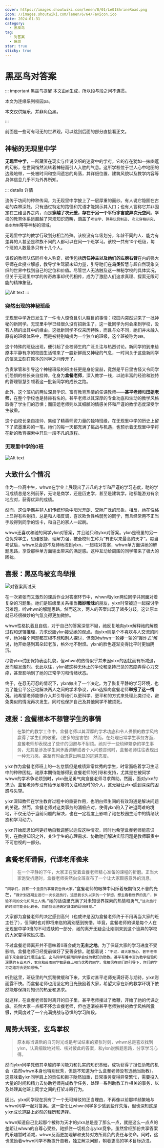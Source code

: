 ```yaml
---
cover: https://images.shoutwiki.com/lenen/0/01/Le01ShrineRoad.png 
icon: //images.shoutwiki.com/lenen/6/64/Favicon.ico
date: 2024-01-31
category:
  - 黑巫鸟
tag:
  - 对答案
  - 麻烦
star: true
sticky: true
---
```


# 黑巫鸟对答案

::: important 黑巫鸟提醒
本文由ai生成，所以段与段之间不连贯。

本文为连缘系列校园pa。

本文仅供娱乐，并非角色黑。

:::

前面是一些可有可无的世界观，可以跳到后面的部分直接看正文。

## 神秘的无现里中学

**无现里中学**，一所藏匿在现实与传说交织的迷雾中的学府，它的存在犹如一抹幽邃的幻影，在世间悄然流转着神秘而引人入胜的气息。这所学校位于世人心中地图的边缘地带，一处被时间和空间遗忘的角落，其详细位置、建筑风貌以及教学内容等具体信息几乎不为外界所知。

::: details 详情

流传于坊间的种种传闻，为无现里中学披上了一层厚重的面纱。有人说它隐匿在古老的森林深处，只有通过特定的路径和咒语才能揭示其入口；也有人言称它并非固定在三维世界之内，而是**穿越了次元壁，存在于另一个平行宇宙或异次元空间**。学校的教育体系远超越了常规知识范畴，涵盖了`考古学`、`弹幕玩具制造`、`次元穿梭研究`、`墨水熬制`等等神秘的领域。

无现里中学的教学行政划分相当特殊。该校没有年级划分，年龄不同的人、能力有差异的人甚至是种族不同的人都可以在同一个班学习。该校一共有10个班级，每个班的人数最多只有十几个人。

该校的教师队伍同样令人称奇，据传包括**历任神主以及祂们的左膀右臂**在内的强大导师在此授业解惑，教导学生驾驭未知力量，引导祂们在**鸟类**智慧与超自然现象交织的世界中找到自己的定位和价值。尽管世人无法触及这一神秘学校的具体实况，但关于无现里中学的传奇故事却代代相传，成为了激励人们追求真理、探索无限可能的精神象征。

![Alt text](https://images.shoutwiki.com/lenen/0/01/Le01ShrineRoad.png "疑似校门")
:::



### 突然出现的神秘班级

无现里中学近日发生了一件令人惊奇且引人瞩目的事情：校园内突然迎来了一批神秘的新同学。无现里中学已经很久没有招新生了，这一批同学为何会来到学校，没有人猜的出其中的缘由。这批新同学不仅来历特殊，而且与众不同，祂们并未融入原有的班级体系中，而是被特别编排为一个独立的班级，这个班被称为`0班`。

这个特殊的班级出现，便引起了全校师生的广泛关注与热烈讨论。新同学的到来给原本平静有序的校园生活带来了一股新鲜而又神秘的气息，一时间关于这些新同学的信息立刻在原本的同学之间传开了。

负责掌管和引导这个神秘班级的班主任更是身份显赫，竟然是平日里古怪又令同学们恐惧的校长亲自挂帅，化身为**盒餐老师**，深入教学一线，以祂丰富的经验和独特的管理智慧引领着这一批新同学的成长之路。

此外，这个班机的两位深具学识、富有教育热情的任课教师——**甚平老师**和**田姐老师**，在整个学校也是赫赫有名的。甚平老师以其深厚的专业功底和生动的教学风格取得了学生们的恐惧；而田姐老师则以其细腻的情感关怀和严谨的教学态度深受学生敬重。

这个由校长亲自挂帅、集结了精英师资力量的独特班级，在无现里中学的历史上留下了浓墨重彩的一笔。祂们的每一天都充满了挑战与机遇，也预示着无现里中学将在新的教育探索中开启一段不凡的旅程。

### 无现里中学的0班



![Alt text](https://images.shoutwiki.com/lenen/b/be/LeCafeEmployeeKuroji.png "本文主角")

## 大致什么个情况

作为一位高中生，whwn在学业上展现出了非凡的才华和严谨的学习态度，祂的学习成绩总是名列前茅，无论是商学，还是历史学，甚至是建筑学，祂都能游刃有余地应对，获得优异的成绩。

然而，这位学霸并非人们传统印象中阳光开朗、交际广泛的形象，相反，祂在性格上显得有些别扭，总是和人唱反调，喜欢欺负性格弱势的同学，而且经常用不正当手段得到同学的饭卡，和自己的家人一起刷。

whwn还喜欢和祂的同学ylxn对答案，并且祂只和ylxn对答案。ylxn是班里的另一位优秀学生，思维敏捷，理解力强，被全校师生称为“有史以来最高的天才”。每当考试后，whwn总会迫不及待地找到ylxn，一起核对答案，whwn单方面讲祂的解题思路，享受那种单方面输出带来的满足感。这种互动给周围的同学带来了极大的困扰。


## 喜报：黑巫鸟被玄鸟举报
![对答案真讨厌](https://s2.loli.net/2024/08/07/ZTh6GRsMYtoXOwl.jpg)

在一次紧张而又激烈的课后作业对答案环节中，whwn和ylxn两位同学共同面对着复杂的习题集。祂们是班级里关系相当**微妙暧昧**的朋友，ylxn时常被迫一起探讨学习难题，听whwn的解题思路。然而这次，两人的答案出现了诸多分歧，这让原本就已经很微妙的气氛变得更加微妙。

whwn性格执着且自信，对于自己的答案深信不疑，祂反复地向ylxn解释祂的解题过程和逻辑推理，力求说服ylxn接受祂的观点。而ylxn则是个不喜欢与人交流的同学，祂对每个问题都压根不想和别人探讨，但面对whwn一轮接一轮的“轰炸式”解说，祂开始感到耳朵起老茧，格外地不耐烦。ylxn的脸色逐渐变得比平时更加阴沉。

尽管ylxn试图保持表面礼貌，但whwn的热情似乎并未因ylxn的困扰而有所减退，反而越发激烈。长此以往，ylxn被这种无休止的争论和坚持己见的态度弄得心力交瘁，甚至影响到了祂的正常学习和情绪状态。

终于，在忍无可忍的情况下，ylxn做出了一个决定。为了恢复平静的学习环境，也为了能公平公正地解决两人之间的学术争议，ylxn选择向盒餐老师**举报了这一情况**。祂希望老师能够介入并引导祂们以更科学、更平和的方式来处理此类讨论，避免类似的情况再次发生，同时也保护自己及其他同学不被烦死。

## 速报：盒餐根本不想管学生的事情

> 在繁忙的教学工作中，盒餐老师以其深厚的学术功底和令人畏惧的教学风格赢得了学生们的敬重。（更多的是害怕）
> 然而，在处理日常学生事务方面，盒餐老师却表现出了些许的回避与不耐烦。祂对于一些琐碎繁杂的学生事务，尤其是涉及学生间矛盾调解或者个人问题咨询时，盒餐老师往往表现出一种无力感，甚至有时会流露出明显的逃避态度。

ylxn作为盒餐老师班上的一名怠惰但是成绩异常优秀的学生，时常面临着学习生活中的种种困扰。祂原本期待能够得到盒餐老师的引导和支持，尤其是在被同学whwn的学术争论烦到时，ylxn鼓足勇气向盒餐老师寻求帮助。然而，面对ylxn的求助，盒餐老师却没有给予足够的关注和及时的介入，这无疑让ylxn感到深深的困惑与失望。

ylxn深知教师在学生教育过程中的重要作用，也明白师生间的有效沟通是解决问题的关键。然而，盒餐老师对这类事务的消极应对，使得ylxn陷入了进退两难的境地，不仅无助于当前问题的解决，也在一定程度上影响了祂在校园生活中的情绪状态和学习动力。

ylxn开始反思如何更好地自我调整以适应这种情况，同时也希望盒餐老师能意识到，在教授知识之外，关注学生的心理需求、协助祂们解决实际问题是教师职责中不可忽视的一部分。

## 盒餐老师请假，代课老师袭来

> 在一个平静的下午，大家正在受着盒餐老师精心准备的课程的折磨。正当大家饱受折磨时，盒餐老师突然向全班宣布了一个让大家颇感意外的消息。

`“同学们，我有一个重要的事情要告诉大家。”`盒餐老师的眼神中闪烁着既期待又不舍的光芒，`“我计划近期去进行一次长途旅行，这是我长久以来的一个梦想，想去看看世界的宽广，体验不同的文化和风土人情。”`祂的话语里充满了对未知世界探索的热情和勇气,`“这次旅行的时间可能会比较长，目前我无法确定具体的回归日期。”`

大家都为盒餐老师的决定感到高兴（也或许是因为盒餐老师终于不用再当大家的班主任了），但同时也对即将来临的离别感到惋惜。毕竟，盒餐老师的课是每个人在无现里中学0班的不可或缺的一部分，祂的离开无疑会让刚刚来到这个诡异的学校的大家变得惊慌失措。

不过盒餐老师离开并不意味着0班会成为**无主之地**。为了保证大家的学习进度不受影响，盒餐老师已经提前做好了妥善安排。祂接着说：`“不过，请大家放心，甚平老师接下来会担任代理班主任，玄鸟同学和薮雨同学会成为我们的助教。甚平有着丰富的教学经验和深厚的专业素养，玄鸟和薮雨同学都是班上相当优秀的同学。我相信在祂们的引导下，你们的学习之路将会更加顺畅。”`

听到这里，班级里的气氛稍微缓和下来，大家对甚平老师充满好奇与期待，ylxn则面露不快。而盒餐老师也用坚定的目光鼓励着大家，希望大家在新的教学环境下依然能够保持对知识的热爱和追求。

就这样，在盒餐老师暂时离开的日子里，甚平老师接过了教鞭，开始了祂的代课之旅。虽然大家一点都不怀念盒餐老师，但也逐渐被甚平老师独特的教学风格所震慑，共同度过了一个充满挑战与恐惧的学习阶段。

## 局势大转变，玄鸟掌权

> 原本每当课后的自习时光或是考试结束的紧张时刻，whwn总是喜欢找到ylxn，认真细致地对照、核对彼此的答案，和ylxn说解题思路，分享学习心得。

然而ylxn同学凭借其卓越的学习能力和扎实的知识基础，成功获得了担任助教的机会（虽然whwn本身也特别优秀，但是不知道为什么盒餐老师没有选祂当助教）。这意味着ylxn同学肩上的责任和担子陡然加重，日常事务变得异常繁忙，需要投入大量的时间和精力去协助老师完成教学任务，处理一系列助教工作相关的事务，以及处理其他班上同学之间的打架斗殴行为。

因此，ylxn同学现在拥有了一个无可辩驳的正当理由，不再像以前那样频繁地与whwn同学一起对答案。这一变化让whwn同学多少感到些许失落，但也深知这是ylxn成长道路上必然的经历和选择。

whwn知道自己比起那个被称为天才的ylxn总是差了那么一点，就是这么一点点的差距让whwn的自尊心受挫，祂抓住一切机会与ylxn竞争。虽然曾经那份共享答案的乐趣暂时消减，whwn反而更加理解和支持对方所肩负的责任与使命。同时，这也激励着whwn同学不断提升自我，独立解决问题，朝着更高的学术目标迈进。
